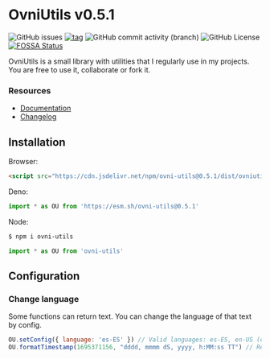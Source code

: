 # OvniUtils v0.5.1

![GitHub issues](https://img.shields.io/github/issues/ovniroto/ovniutils)
[![tag](https://img.shields.io/github/tag/ovniroto/ovniutils.svg)](https://github.com/ovniroto/ovni-utils/tags)
![GitHub commit activity (branch)](https://img.shields.io/github/commit-activity/t/ovniroto/ovniutils)
![GitHub License](https://img.shields.io/github/license/ovniroto/ovniutils)
[![FOSSA Status](https://app.fossa.com/api/projects/git%2Bgithub.com%2Fovniroto%2Fovni-utils.svg?type=shield&issueType=license)](https://app.fossa.com/projects/git%2Bgithub.com%2Fovniroto%2Fovni-utils?ref=badge_shield&issueType=license)

OvniUtils is a small library with utilities that I regularly use in my projects. You are free to use it, collaborate or fork it.

### Resources
- [Documentation](https://github.com/ovniroto/ovni-utils/wiki/Recipebook)
- [Changelog](https://github.com/ovniroto/ovni-utils/blob/main/CHANGELOG.md)

## Installation

Browser:
```html
<script src="https://cdn.jsdelivr.net/npm/ovni-utils@0.5.1/dist/ovniutils.min.js"></script>
```

Deno:
```js
import * as OU from 'https://esm.sh/ovni-utils@0.5.1'
```

Node:
```sh
$ npm i ovni-utils
```
```js
import * as OU from 'ovni-utils'
```

## Configuration

### Change language
Some functions can return text. You can change the language of that text by config.
```js
OU.setConfig({ language: 'es-ES' }) // Valid languages: es-ES, en-US (default: en-US)
OU.formatTimestamp(1695371156, "dddd, mmmm dS, yyyy, h:MM:ss TT") // Return "Viernes, Septiembre 22, 2023, 10:25:56 AM"
```